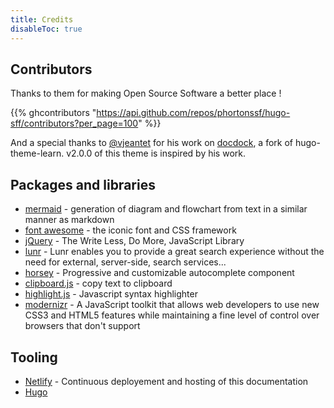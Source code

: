 ```yaml
---
title: Credits
disableToc: true
---
```


## Contributors

Thanks to them <i class="fa fa-heart"></i> for making Open Source Software a better place !

{{% ghcontributors "https://api.github.com/repos/phortonssf/hugo-sff/contributors?per_page=100" %}}

And a special thanks to [@vjeantet](https://github.com/vjeantet) for his work on [docdock](https://github.com/vjeantet/hugo-theme-docdock), a fork of hugo-theme-learn. v2.0.0 of this theme is inspired by his work.

## Packages and libraries
* [mermaid](https://knsv.github.io/mermaid) - generation of diagram and flowchart from text in a similar manner as markdown
* [font awesome](http://fontawesome.io/) - the iconic font and CSS framework
* [jQuery](https://jquery.com) - The Write Less, Do More, JavaScript Library
* [lunr](https://lunrjs.com) - Lunr enables you to provide a great search experience without the need for external, server-side, search services...
* [horsey](https://bevacqua.github.io/horsey/) - Progressive and customizable autocomplete component
* [clipboard.js](https://zenorocha.github.io/clipboard.js) - copy text to clipboard
* [highlight.js](https://highlightjs.org) - Javascript syntax highlighter
* [modernizr](https://modernizr.com) - A JavaScript toolkit that allows web developers to use new CSS3 and HTML5 features while maintaining a fine level of control over browsers that don't support

## Tooling

* [Netlify](https://www.netlify.com) - Continuous deployement and hosting of this documentation
* [Hugo](https://gohugo.io/)

